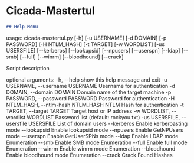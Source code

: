 # Cicada-Mastertul

```markdown
## Help Menu

```
usage: cicada-mastertul.py [-h] [-u USERNAME] [-d DOMAIN] [-p PASSWORD] [-H NTLM_HASH] [-t TARGET] [-w WORDLIST]
                      [-us USERSFILE] [--kerberos] [--lookupsid] [--npusers] [--userspn] [--ldap]
                      [--smb] [--full] [--winrm] [--bloodhound] [--crack]

Script description

optional arguments:
  -h, --help            show this help message and exit
  -u USERNAME, --username USERNAME
                        Username for authentication
  -d DOMAIN, --domain DOMAIN
                        Domain name of the target machine
  -p PASSWORD, --password PASSWORD
                        Password for authentication
  -H NTLM_HASH, --ntlm-hash NTLM_HASH
                        NTLM Hash for authentication
  -t TARGET, --target TARGET
                        Target host or IP address
  -w WORDLIST, --wordlist WORDLIST
                        Password list (default: rockyou.txt)
  -us USERSFILE, --usersfile USERSFILE
                        List of domain users
  --kerberos            Enable kerberoasting mode
  --lookupsid           Enable lookupsid mode
  --npusers             Enable GetNPUsers mode
  --userspn             Enable GetUserSPNs mode
  --ldap                Enable LDAP mode Enumeration
  --smb                 Enable SMB mode Enumeration
  --full                Enable full mode Enumeration
  --winrm               Enable winrm mode Enumeration
  --bloodhound          Enable bloodhound mode Enumeration
  --crack               Crack Found Hashes
```
